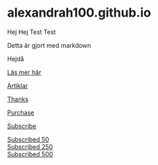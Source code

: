 # alexandrah100.github.io
Hej
Hej
Test
Test

Detta är gjort med markdown

Hejdå

[Läs mer här](/read-more)

[Artiklar](/articles)

[Thanks](/thank-you)

[Purchase](/purchase-complete)

[Subscribe](/subscribed)

<a href="/subscribed" data-subValue="50"> Subscribed 50 </a>
<br>
<a href="/subscribed" data-subValue="250"> Subscribed 250 </a>
<br>
<a href="/subscribed" data-subValue="500"> Subscribed 500 </a>
<br>
